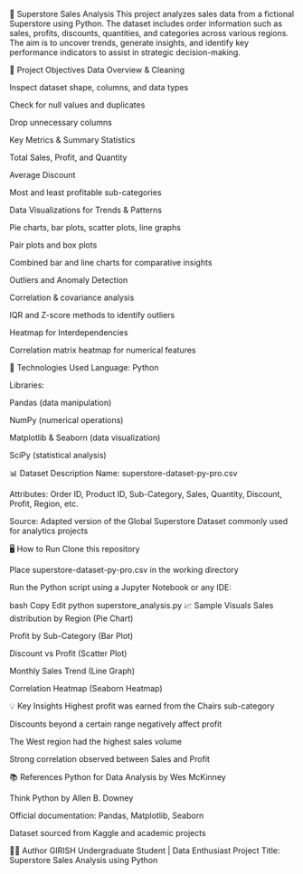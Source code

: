 🛒 Superstore Sales Analysis
This project analyzes sales data from a fictional Superstore using Python. The dataset includes order information such as sales, profits, discounts, quantities, and categories across various regions. The aim is to uncover trends, generate insights, and identify key performance indicators to assist in strategic decision-making.

📌 Project Objectives
Data Overview & Cleaning

Inspect dataset shape, columns, and data types

Check for null values and duplicates

Drop unnecessary columns

Key Metrics & Summary Statistics

Total Sales, Profit, and Quantity

Average Discount

Most and least profitable sub-categories

Data Visualizations for Trends & Patterns

Pie charts, bar plots, scatter plots, line graphs

Pair plots and box plots

Combined bar and line charts for comparative insights

Outliers and Anomaly Detection

Correlation & covariance analysis

IQR and Z-score methods to identify outliers

Heatmap for Interdependencies

Correlation matrix heatmap for numerical features

🧰 Technologies Used
Language: Python

Libraries:

Pandas (data manipulation)

NumPy (numerical operations)

Matplotlib & Seaborn (data visualization)

SciPy (statistical analysis)

📊 Dataset Description
Name: superstore-dataset-py-pro.csv

Attributes: Order ID, Product ID, Sub-Category, Sales, Quantity, Discount, Profit, Region, etc.

Source: Adapted version of the Global Superstore Dataset commonly used for analytics projects

🖥️ How to Run
Clone this repository

Place superstore-dataset-py-pro.csv in the working directory

Run the Python script using a Jupyter Notebook or any IDE:

bash
Copy
Edit
python superstore_analysis.py
📈 Sample Visuals
Sales distribution by Region (Pie Chart)

Profit by Sub-Category (Bar Plot)

Discount vs Profit (Scatter Plot)

Monthly Sales Trend (Line Graph)

Correlation Heatmap (Seaborn Heatmap)

💡 Key Insights
Highest profit was earned from the Chairs sub-category

Discounts beyond a certain range negatively affect profit

The West region had the highest sales volume

Strong correlation observed between Sales and Profit

📚 References
Python for Data Analysis by Wes McKinney

Think Python by Allen B. Downey

Official documentation: Pandas, Matplotlib, Seaborn

Dataset sourced from Kaggle and academic projects

👩‍💻 Author
GIRISH
Undergraduate Student | Data Enthusiast
Project Title: Superstore Sales Analysis using Python
